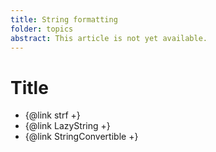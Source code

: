 ```yaml
---
title: String formatting
folder: topics
abstract: This article is not yet available.
---
```


# Title

- {@link strf +}
- {@link LazyString +}
- {@link StringConvertible +}

